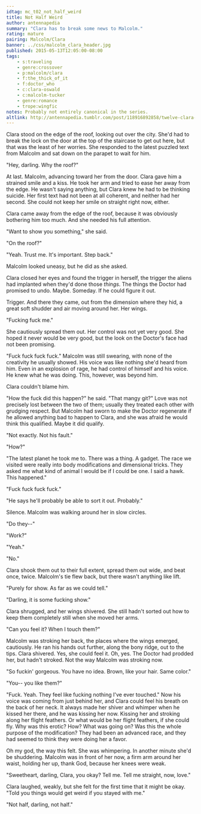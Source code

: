 ```yaml
---
idtag: mc_t02_not_half_weird
title: Not Half Weird
author: antennapedia
summary: "Clara has to break some news to Malcolm."
rating: mature
pairing: Malcolm/Clara
banner: ../css/malcolm_clara_header.jpg
published: 2015-05-13T12:05:00-08:00
tags:
    - s:traveling
    - genre:crossover
    - p:malcolm/clara
    - f:the_thick_of_it
    - f:doctor_who
    - c:clara-oswald
    - c:malcolm-tucker
    - genre:romance
    - trope:wingfic
notes: Probably not entirely canonical in the series.
altlink: http://antennapedia.tumblr.com/post/118916892858/twelve-clara-or-malcolm-clara-im-going-to-need
---
```

Clara stood on the edge of the roof, looking out over the city. She'd had to break the lock on the door at the top of the staircase to get out here, but that was the least of her worries. She responded to the latest puzzled text from Malcolm and sat down on the parapet to wait for him.

"Hey, darling. Why the roof?"

At last. Malcolm, advancing toward her from the door. Clara gave him a strained smile and a kiss. He took her arm and tried to ease her away from the edge. He wasn't saying anything, but Clara knew he had to be thinking suicide. Her first text had not been at all coherent, and neither had her second. She could not keep her smile on straight right now, either.

Clara came away from the edge of the roof, because it was obviously bothering him too much. And she needed his full attention.

"Want to show you something," she said.

"On the roof?"

"Yeah. Trust me. It's important. Step back."

Malcolm looked uneasy, but he did as she asked.

Clara closed her eyes and found the trigger in herself, the trigger the aliens had implanted when they'd done those *things*. The things the Doctor had promised to undo. Maybe. Someday. If he could figure it out.

Trigger. And there they came, out from the dimension where they hid, a great soft shudder and air moving around her. Her wings.

"Fucking fuck me."

She cautiously spread them out. Her control was not yet very good. She hoped it never would be very good, but the look on the Doctor's face had not been promising.

"Fuck fuck fuck fuck." Malcolm was still swearing, with none of the creativity he usually showed. His voice was like nothing she'd heard from him. Even in an explosion of rage, he had control of himself and his voice. He knew what he was doing. This, however, was beyond him.

Clara couldn't blame him.

"How the fuck did this happen?" he said. "That mangy git?" Love was not precisely lost between the two of them; usually they treated each other with grudging respect. But Malcolm had sworn to make the Doctor regenerate if he allowed anything bad to happen to Clara, and she was afraid he would think this qualified. Maybe it did qualify.

"Not exactly. Not his fault."

"How?"

"The latest planet he took me to. There was a thing. A gadget. The race we visited were really into body modifications and dimensional tricks. They asked me what kind of animal I would be if I could be one. I said a hawk. This happened."

"Fuck fuck fuck fuck."

"He says he'll probably be able to sort it out. Probably."

Silence. Malcolm was walking around her in slow circles.

"Do they--"

"Work?"

"Yeah."

"No."

Clara shook them out to their full extent, spread them out wide, and beat once, twice. Malcolm's tie flew back, but there wasn't anything like lift.

"Purely for show. As far as we could tell."

"Darling, it is some fucking show."

Clara shrugged, and her wings shivered. She still hadn't sorted out how to keep them completely still when she moved her arms.

"Can you feel it? When I touch them?"

Malcolm was stroking her back, the places where the wings emerged, cautiously. He ran his hands out further, along the bony ridge, out to the tips. Clara shivered. Yes, she could feel it. Oh, yes. The Doctor had prodded her, but hadn't stroked. Not the way Malcolm was stroking now.

"So fuckin' gorgeous. You have no idea. Brown, like your hair. Same color."

"You-- you like them?"

"Fuck. Yeah. They feel like fucking nothing I've ever touched." Now his voice was coming from just behind her, and Clara could feel his breath on the back of her neck. It always made her shiver and whimper when he kissed her there, and he was kissing her now. Kissing her and stroking along her flight feathers. Or what would be her flight feathers, if she could fly. Why was this erotic? How? What was going on? Was this the whole purpose of the modification? They had been an advanced race, and they had seemed to think they were doing her a favor.

Oh my god, the way this felt. She was whimpering. In another minute she'd be shuddering. Malcolm was in front of her now, a firm arm around her waist, holding her up, thank God, because her knees were weak.

"Sweetheart, darling, Clara, you okay? Tell me. Tell me straight, now, love."

Clara laughed, weakly, but she felt for the first time that it might be okay. "Told you things would get weird if you stayed with me."

"Not half, darling, not half."

